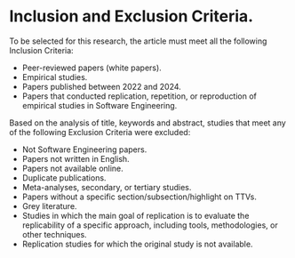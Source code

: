 # Inclusion and Exclusion Criteria.

To be selected for this research, the article must meet all the following Inclusion Criteria:

- Peer-reviewed papers (white papers).
- Empirical studies.
- Papers published between 2022 and 2024.
- Papers that conducted replication, repetition, or reproduction of empirical studies in Software Engineering.

Based on the analysis of title, keywords and abstract, studies that meet any of the following Exclusion Criteria were excluded:

- Not Software Engineering papers.
- Papers not written in English.
- Papers not available online.
- Duplicate publications.
- Meta-analyses, secondary, or tertiary studies.
- Papers without a specific section/subsection/highlight on TTVs.
- Grey literature.
- Studies in which the main goal of replication is to evaluate the replicability of a specific approach, including tools, methodologies, or other techniques.
- Replication studies for which the original study is not available.
